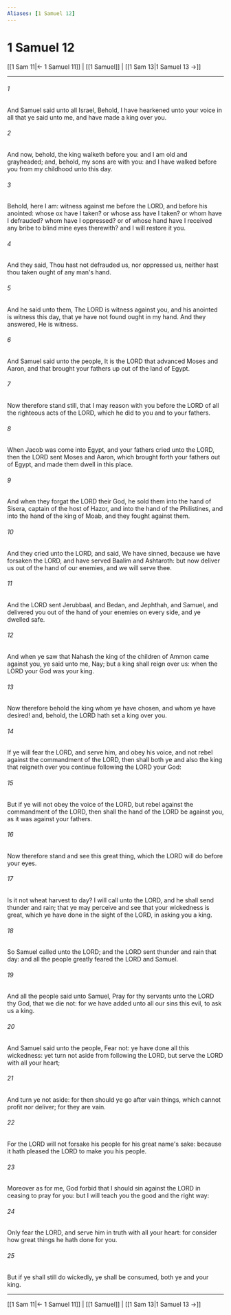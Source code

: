 ```yaml
---
Aliases: [1 Samuel 12]
---
```

# 1 Samuel 12

[[1 Sam 11|← 1 Samuel 11]] | [[1 Samuel]] | [[1 Sam 13|1 Samuel 13 →]]
***



###### 1 
And Samuel said unto all Israel, Behold, I have hearkened unto your voice in all that ye said unto me, and have made a king over you. 

###### 2 
And now, behold, the king walketh before you: and I am old and grayheaded; and, behold, my sons are with you: and I have walked before you from my childhood unto this day. 

###### 3 
Behold, here I am: witness against me before the LORD, and before his anointed: whose ox have I taken? or whose ass have I taken? or whom have I defrauded? whom have I oppressed? or of whose hand have I received any bribe to blind mine eyes therewith? and I will restore it you. 

###### 4 
And they said, Thou hast not defrauded us, nor oppressed us, neither hast thou taken ought of any man's hand. 

###### 5 
And he said unto them, The LORD is witness against you, and his anointed is witness this day, that ye have not found ought in my hand. And they answered, He is witness. 

###### 6 
And Samuel said unto the people, It is the LORD that advanced Moses and Aaron, and that brought your fathers up out of the land of Egypt. 

###### 7 
Now therefore stand still, that I may reason with you before the LORD of all the righteous acts of the LORD, which he did to you and to your fathers. 

###### 8 
When Jacob was come into Egypt, and your fathers cried unto the LORD, then the LORD sent Moses and Aaron, which brought forth your fathers out of Egypt, and made them dwell in this place. 

###### 9 
And when they forgat the LORD their God, he sold them into the hand of Sisera, captain of the host of Hazor, and into the hand of the Philistines, and into the hand of the king of Moab, and they fought against them. 

###### 10 
And they cried unto the LORD, and said, We have sinned, because we have forsaken the LORD, and have served Baalim and Ashtaroth: but now deliver us out of the hand of our enemies, and we will serve thee. 

###### 11 
And the LORD sent Jerubbaal, and Bedan, and Jephthah, and Samuel, and delivered you out of the hand of your enemies on every side, and ye dwelled safe. 

###### 12 
And when ye saw that Nahash the king of the children of Ammon came against you, ye said unto me, Nay; but a king shall reign over us: when the LORD your God was your king. 

###### 13 
Now therefore behold the king whom ye have chosen, and whom ye have desired! and, behold, the LORD hath set a king over you. 

###### 14 
If ye will fear the LORD, and serve him, and obey his voice, and not rebel against the commandment of the LORD, then shall both ye and also the king that reigneth over you continue following the LORD your God: 

###### 15 
But if ye will not obey the voice of the LORD, but rebel against the commandment of the LORD, then shall the hand of the LORD be against you, as it was against your fathers. 

###### 16 
Now therefore stand and see this great thing, which the LORD will do before your eyes. 

###### 17 
Is it not wheat harvest to day? I will call unto the LORD, and he shall send thunder and rain; that ye may perceive and see that your wickedness is great, which ye have done in the sight of the LORD, in asking you a king. 

###### 18 
So Samuel called unto the LORD; and the LORD sent thunder and rain that day: and all the people greatly feared the LORD and Samuel. 

###### 19 
And all the people said unto Samuel, Pray for thy servants unto the LORD thy God, that we die not: for we have added unto all our sins this evil, to ask us a king. 

###### 20 
And Samuel said unto the people, Fear not: ye have done all this wickedness: yet turn not aside from following the LORD, but serve the LORD with all your heart; 

###### 21 
And turn ye not aside: for then should ye go after vain things, which cannot profit nor deliver; for they are vain. 

###### 22 
For the LORD will not forsake his people for his great name's sake: because it hath pleased the LORD to make you his people. 

###### 23 
Moreover as for me, God forbid that I should sin against the LORD in ceasing to pray for you: but I will teach you the good and the right way: 

###### 24 
Only fear the LORD, and serve him in truth with all your heart: for consider how great things he hath done for you. 

###### 25 
But if ye shall still do wickedly, ye shall be consumed, both ye and your king.

***
[[1 Sam 11|← 1 Samuel 11]] | [[1 Samuel]] | [[1 Sam 13|1 Samuel 13 →]]
